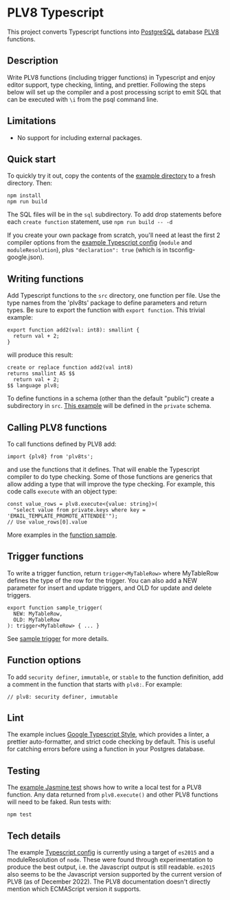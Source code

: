 # PLV8 Typescript

This project converts Typescript functions into
[PostgreSQL](https://www.postgresql.org/) database
[PLV8](https://plv8.github.io/) functions.

## Description

Write PLV8 functions (including trigger functions) in Typescript and enjoy
editor support, type checking, linting, and prettier. Following the steps below
will set up the compiler and a post processing script to emit SQL that can be
executed with `\i` from the psql command line.

## Limitations

* No support for including external packages.

## Quick start

To quickly try it out, copy the contents of the [example directory](example) to
a fresh directory. Then:

    npm install
    npm run build

The SQL files will be in the `sql` subdirectory. To add drop statements before
each `create function` statement, use `npm run build -- -d`

If you create your own package from scratch, you'll need at least the first 2
compiler options from the [example Typescript config](example/tsconfig.json)
(`module` and `moduleResolution`), plus `"declaration": true` (which is in
tsconfig-google.json).

## Writing functions

Add Typescript functions to the `src` directory, one function per file. Use the
type names from the 'plv8ts' package to define parameters and return types. Be
sure to export the function with `export function`. This trivial example:

    export function add2(val: int8): smallint {
      return val + 2;
    }

will produce this result:

    create or replace function add2(val int8)
    returns smallint AS $$
      return val + 2;
    $$ language plv8;

To define functions in a schema (other than the default "public") create a
subdirectory in `src`. [This example](example/src/private/sample_send_email.ts)
will be defined in the `private` schema.

## Calling PLV8 functions

To call functions defined by PLV8 add:

    import {plv8} from 'plv8ts';

and use the functions that it defines. That will enable the Typescript compiler
to do type checking. Some of those functions are generics that allow adding a
type that will improve the type checking. For example, this code calls
`execute` with an object type:

    const value_rows = plv8.execute<{value: string}>(
      "select value from private.keys where key = 'EMAIL_TEMPLATE_PROMOTE_ATTENDEE'");
    // Use value_rows[0].value

More examples in the [function sample](example/src/sample_function.ts).

## Trigger functions

To write a trigger function, return `trigger<MyTableRow>` where MyTableRow
defines the type of the row for the trigger. You can also add a NEW parameter
for insert and update triggers, and OLD for update and delete triggers.

    export function sample_trigger(
      NEW: MyTableRow,
      OLD: MyTableRow
    ): trigger<MyTableRow> { ... }

See [sample trigger](example/src/sample_trigger.ts) for more details.

## Function options

To add `security definer`, `immutable`, or `stable` to the function definition,
add a comment in the function that starts with `plv8:`. For example:

    // plv8: security definer, immutable

## Lint

The example inclues
[Google Typescript Style](https://www.npmjs.com/package/gts),
which provides a linter, a prettier auto-formatter, and strict code checking by
default. This is useful for catching errors before using a function in your
Postgres database.

## Testing

The [example Jasmine test](example/src/spec/sample_function.spec.ts) shows how
to write a local test for a PLV8 function. Any data returned from
`plv8.execute()` and other PLV8 functions will need to be faked. Run tests
with:

    npm test

## Tech details

The example [Typescript config](example/tsconfig.json) is currently using a
target of `es2015` and a moduleResolution of `node`. These were found through
experimentation to produce the best output, i.e. the Javascript output is still
readable. `es2015` also seems to be the Javascript version supported by the
current version of PLV8 (as of December 2022). The PLV8 documentation doesn't
directly mention which ECMAScript version it supports.
